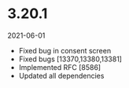 # 3.20.1

2021-06-01

- Fixed bug in consent screen
- Fixed bugs [13370,13380,13381]
- Implemented RFC [8586]
- Updated all dependencies
